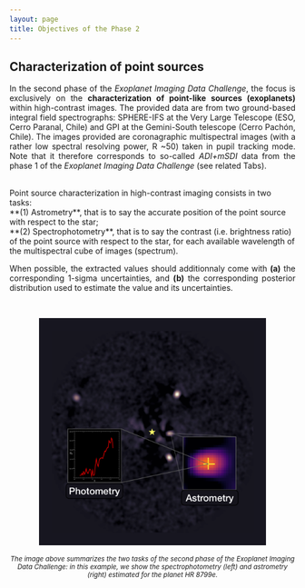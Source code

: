 ```yaml
---
layout: page
title: Objectives of the Phase 2
---
```



## Characterization of point sources
<p style='text-align: justify;'>In the second phase of the <em>Exoplanet Imaging Data Challenge</em>, the focus is exclusively on the <strong>characterization of point-like sources (exoplanets)</strong> within high-contrast images. The provided data are from two ground-based integral field spectrographs: SPHERE-IFS at the Very Large Telescope (ESO, Cerro Paranal, Chile) and GPI at the Gemini-South telescope (Cerro Pachón, Chile). 
The images provided are coronagraphic multispectral images (with a rather low spectral resolving power, R ~50) taken in pupil tracking mode. 
Note that it therefore corresponds to so-called <em>ADI+mSDI</em> data from the phase 1 of the <em>Exoplanet Imaging Data Challenge</em> (see related Tabs).</p>

<br>
Point source characterization in high-contrast imaging consists in two tasks: <br>
**(1) Astrometry**, that is to say the accurate position of the point source with respect to the star;<br>
**(2) Spectrophotometry**, that is to say the contrast (i.e. brightness ratio) of the point source with respect to the star, for each available wavelength of the multispectral cube of images (spectrum).

<p style='text-align: justify;'> When possible, the extracted values should additionnaly come with <strong>(a)</strong> the corresponding 1-sigma uncertainties, and <strong>(b)</strong> the corresponding posterior distribution used to estimate the value and its uncertainties.</p>

<br>

<p align="center">
<img src="/img/Logo_EIDC2.png" alt="EIDC_Phase2" width="400" height="auto%">
</p>
<small><center><i>The image above summarizes the two tasks of the second phase of the <em>Exoplanet Imaging Data Challenge</em>: in this example, we show the spectrophotometry (left) and astrometry (right) estimated for the planet HR 8799e.</i></center></small>
